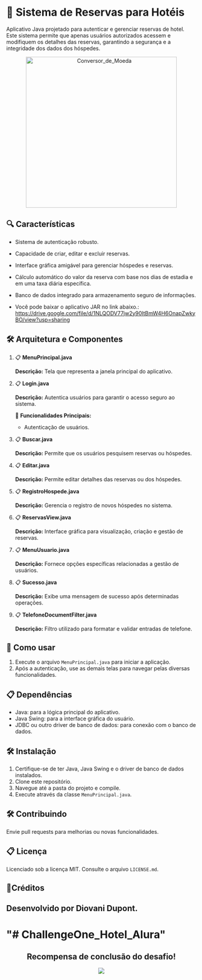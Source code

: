 # 🚀 Sistema de Reservas para Hotéis

Aplicativo Java projetado para autenticar e gerenciar reservas de hotel. Este sistema permite que apenas usuários autorizados acessem e modifiquem os detalhes das reservas, garantindo a segurança e a integridade dos dados dos hóspedes.

<p align="center">
<img src="https://github.com/diovani-dupont/ChallengeOne_Hotel_Alura/assets/109030838/5f1d5205-59eb-4d68-b17c-1c21d78b5f49" alt="Conversor_de_Moeda" width="400">
</p>

## 🔍 Características

- Sistema de autenticação robusto.
- Capacidade de criar, editar e excluir reservas.
- Interface gráfica amigável para gerenciar hóspedes e reservas.
- Cálculo automático do valor da reserva com base nos dias de estadia e em uma taxa diária específica.
- Banco de dados integrado para armazenamento seguro de informações.

- Você pode baixar o aplicativo JAR no link abaixo.:
  https://drive.google.com/file/d/1NLQODV77jw2y90ltBmW4H6OnapZwkyBO/view?usp=sharing

## 🛠️ Arquitetura e Componentes

1. 📋 **MenuPrincipal.java**

   **Descrição:** Tela que representa a janela principal do aplicativo.

2. 📋 **Login.java**

   **Descrição:** Autentica usuários para garantir o acesso seguro ao sistema.
   
   🚀 **Funcionalidades Principais:**
    - Autenticação de usuários.

3. 📋 **Buscar.java**

   **Descrição:** Permite que os usuários pesquisem reservas ou hóspedes.

4. 📋 **Editar.java**

   **Descrição:** Permite editar detalhes das reservas ou dos hóspedes.

5. 📋 **RegistroHospede.java**

   **Descrição:** Gerencia o registro de novos hóspedes no sistema.

6. 📋 **ReservasView.java**

   **Descrição:** Interface gráfica para visualização, criação e gestão de reservas.

7. 📋 **MenuUsuario.java**

   **Descrição:** Fornece opções específicas relacionadas a gestão de usuários.

8. 📋 **Sucesso.java**

   **Descrição:** Exibe uma mensagem de sucesso após determinadas operações.

9. 📋 **TelefoneDocumentFilter.java**

   **Descrição:** Filtro utilizado para formatar e validar entradas de telefone.

## 🚀 Como usar

1. Execute o arquivo `MenuPrincipal.java` para iniciar a aplicação.
2. Após a autenticação, use as demais telas para navegar pelas diversas funcionalidades.

## 📋 Dependências

- Java: para a lógica principal do aplicativo.
- Java Swing: para a interface gráfica do usuário.
- JDBC ou outro driver de banco de dados: para conexão com o banco de dados.

## 🛠️ Instalação

1. Certifique-se de ter Java, Java Swing e o driver de banco de dados instalados.
2. Clone este repositório.
3. Navegue até a pasta do projeto e compile.
4. Execute através da classe `MenuPrincipal.java`.

## 🛠️ Contribuindo

Envie pull requests para melhorias ou novas funcionalidades.

## 📋 Licença

Licenciado sob a licença MIT. Consulte o arquivo `LICENSE.md`.

## 🚀Créditos

## Desenvolvido por Diovani Dupont.
"# ChallengeOne_Hotel_Alura" 
=======

<h2 align="center">Recompensa de conclusão do desafio!</h2>

<p align="center">
  <img src="https://github.com/diovani-dupont/ChallengeOne_Hotel_Alura/assets/109030838/b1d288a4-5d4b-49e4-b378-3a626f788afc">
</p>
